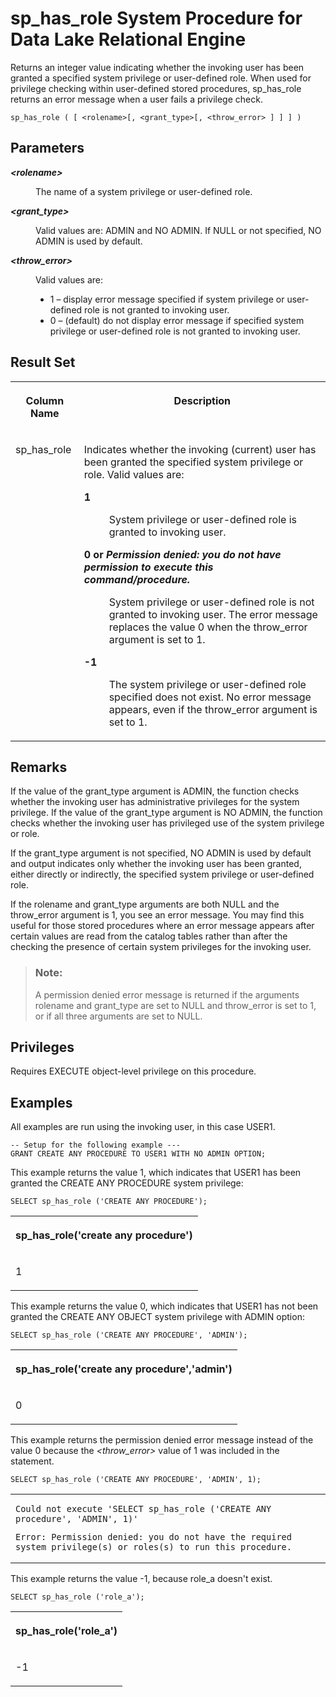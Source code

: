 <!-- loioa44c032384f21015af648b695e72aee9 -->

# sp\_has\_role System Procedure for Data Lake Relational Engine

Returns an integer value indicating whether the invoking user has been granted a specified system privilege or user-defined role. When used for privilege checking within user-defined stored procedures, sp\_has\_role returns an error message when a user fails a privilege check.



```
sp_has_role ( [ <rolename>[, <grant_type>[, <throw_error> ] ] ] )
```



## Parameters


<dl>
<dt><b>

*<rolename\>*

</b></dt>
<dd>

The name of a system privilege or user-defined role.



</dd><dt><b>

*<grant\_type\>*

</b></dt>
<dd>

Valid values are: ADMIN and NO ADMIN. If NULL or not specified, NO ADMIN is used by default.



</dd><dt><b>

*<throw\_error\>*

</b></dt>
<dd>

Valid values are:

-   1 – display error message specified if system privilege or user-defined role is not granted to invoking user.
-   0 – \(default\) do not display error message if specified system privilege or user-defined role is not granted to invoking user.



</dd>
</dl>



## Result Set


<table>
<tr>
<th valign="top">

Column Name

</th>
<th valign="top">

Description

</th>
</tr>
<tr>
<td valign="top">

sp\_has\_role

</td>
<td valign="top">

Indicates whether the invoking \(current\) user has been granted the specified system privilege or role. Valid values are:


<dl>
<dt><b>

1

</b></dt>
<dd>

System privilege or user-defined role is granted to invoking user.



</dd><dt><b>

0 or ***Permission denied: you do not have permission to execute this command/procedure.***

</b></dt>
<dd>

System privilege or user-defined role is not granted to invoking user. The error message replaces the value 0 when the throw\_error argument is set to 1.



</dd><dt><b>

\-1

</b></dt>
<dd>

The system privilege or user-defined role specified does not exist. No error message appears, even if the throw\_error argument is set to 1.



</dd>
</dl>



</td>
</tr>
</table>



## Remarks

If the value of the grant\_type argument is ADMIN, the function checks whether the invoking user has administrative privileges for the system privilege. If the value of the grant\_type argument is NO ADMIN, the function checks whether the invoking user has privileged use of the system privilege or role.

If the grant\_type argument is not specified, NO ADMIN is used by default and output indicates only whether the invoking user has been granted, either directly or indirectly, the specified system privilege or user-defined role.

If the rolename and grant\_type arguments are both NULL and the throw\_error argument is 1, you see an error message. You may find this useful for those stored procedures where an error message appears after certain values are read from the catalog tables rather than after the checking the presence of certain system privileges for the invoking user.

> ### Note:  
> A permission denied error message is returned if the arguments rolename and grant\_type are set to NULL and throw\_error is set to 1, or if all three arguments are set to NULL.



<a name="loioa44c032384f21015af648b695e72aee9__section_pg4_3kz_wxb"/>

## Privileges

Requires EXECUTE object-level privilege on this procedure.



## Examples

All examples are run using the invoking user, in this case USER1.

```
-- Setup for the following example ---
GRANT CREATE ANY PROCEDURE TO USER1 WITH NO ADMIN OPTION;
```

This example returns the value 1, which indicates that USER1 has been granted the CREATE ANY PROCEDURE system privilege:

```
SELECT sp_has_role ('CREATE ANY PROCEDURE');
```


<table>
<tr>
<th valign="top">

sp\_has\_role\('create any procedure'\)

</th>
</tr>
<tr>
<td valign="top">

1

</td>
</tr>
</table>

This example returns the value 0, which indicates that USER1 has not been granted the CREATE ANY OBJECT system privilege with ADMIN option:

```
SELECT sp_has_role ('CREATE ANY PROCEDURE', 'ADMIN');
```


<table>
<tr>
<th valign="top">

sp\_has\_role\('create any procedure','admin'\)

</th>
</tr>
<tr>
<td valign="top">

0

</td>
</tr>
</table>

This example returns the permission denied error message instead of the value 0 because the *<throw\_error\>* value of 1 was included in the statement.

```
SELECT sp_has_role ('CREATE ANY PROCEDURE', 'ADMIN', 1);
```


<table>
<tr>
<td valign="top">

```
Could not execute 'SELECT sp_has_role ('CREATE ANY procedure', 'ADMIN', 1)'
```

```
Error: Permission denied: you do not have the required system privilege(s) or roles(s) to run this procedure.
```



</td>
</tr>
</table>

This example returns the value -1, because role\_a doesn't exist.

```
SELECT sp_has_role ('role_a');
```


<table>
<tr>
<th valign="top">

sp\_has\_role\('role\_a'\)

</th>
</tr>
<tr>
<td valign="top">

\-1

</td>
</tr>
</table>

